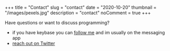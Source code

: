 +++
title = "Contact"
slug = "contact"
date = "2020-10-20"
thumbnail = "/images/pexels.jpg"
description = "contact"
noComment = true
+++

Have questions or want to discuss programming?

- if you have keybase you can [follow me](https://keybase.io/trugrok) and im usually on the messaging app
- [reach out on Twitter](https://twitter.com/benneil)

